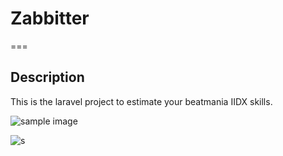 # Zabbitter

===

## Description
This is the laravel project to estimate your beatmania IIDX skills.

![sample image](https://i.imgur.com/ZYwYzxd.gif)

![s](https://imgur.com/vzbjcak)
